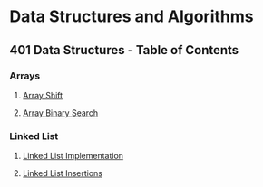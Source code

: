 # Data Structures and Algorithms

## 401 Data Structures - Table of Contents

### Arrays

1. [Array Shift](./javascript/arrays/arrayShift/README.md)

1. [Array Binary Search](./javascript/arrays/arrayBinarySearch/README.md)

### Linked List

1. [Linked List Implementation](./javascript/linkedList/README.md)

1. [Linked List Insertions](./javascript/linkedList/README.md)

